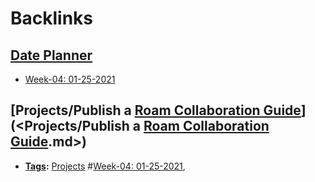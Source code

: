 
# Backlinks
## [Date Planner](<Date Planner.md>)
- [Week-04: 01-25-2021](<Week-04: 01-25-2021.md>)

## [Projects/Publish a [Roam Collaboration Guide](<Roam Collaboration Guide.md>)](<Projects/Publish a [Roam Collaboration Guide](<Roam Collaboration Guide.md>).md>)
- **[ Tags](< Tags.md>):** [Projects](<Projects.md>) #[Week-04: 01-25-2021](<Week-04: 01-25-2021.md>),

